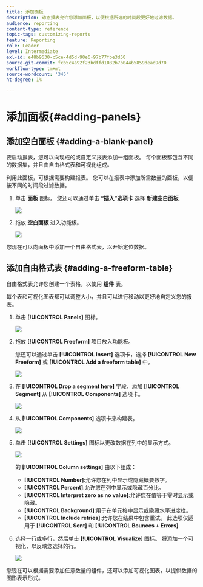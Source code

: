 ```yaml
---
title: 添加面板
description: 动态报表允许您添加面板，以便根据所选的时间段更好地过滤数据。
audience: reporting
content-type: reference
topic-tags: customizing-reports
feature: Reporting
role: Leader
level: Intermediate
exl-id: e48b9630-c5ce-4d5d-90e6-97b77fbe3d50
source-git-commit: fcb5c4a92f23bdffd1082b7b044b5859dead9d70
workflow-type: tm+mt
source-wordcount: '345'
ht-degree: 1%

---
```


# 添加面板{#adding-panels}

## 添加空白面板 {#adding-a-blank-panel}

要启动报表，您可以向现成的或自定义报表添加一组面板。 每个面板都包含不同的数据集，并且由自由格式表和可视化组成。

利用此面板，可根据需要构建报表。 您可以在报表中添加所需数量的面板，以便按不同的时间段过滤数据。

1. 单击 **面板** 图标。 您还可以通过单击 **“插入”选项卡** 选择 **新建空白面板**.

   ![](assets/dynamic_report_panel_1.png)

1. 拖放 **空白面板** 进入功能板。

   ![](assets/dynamic_report_panel.png)

您现在可以向面板中添加一个自由格式表，以开始定位数据。

## 添加自由格式表 {#adding-a-freeform-table}

自由格式表允许您创建一个表格，以使用 **组件** 表。

每个表和可视化图表都可以调整大小，并且可以进行移动以更好地自定义您的报表。

1. 单击 **[!UICONTROL Panels]** 图标。

   ![](assets/dynamic_report_panel_1.png)

1. 拖放 **[!UICONTROL Freeform]** 项目放入功能板。

   您还可以通过单击 **[!UICONTROL Insert]** 选项卡，选择 **[!UICONTROL New Freeform]** 或 **[!UICONTROL Add a freeform table]** 中。

   ![](assets/dynamic_report_panel_2.png)

1. 在 **[!UICONTROL Drop a segment here]** 字段，添加 **[!UICONTROL Segment]** 从 **[!UICONTROL Components]** 选项卡。

   ![](assets/dynamic_report_panel_3.png)

1. 从 **[!UICONTROL Components]** 选项卡来构建表。

   ![](assets/dynamic_report_freeform_3.png)

1. 单击 **[!UICONTROL Settings]** 图标以更改数据在列中的显示方式。

   ![](assets/dynamic_report_freeform_4.png)

   的 **[!UICONTROL Column settings]** 由以下组成：

   * **[!UICONTROL Number]**:允许您在列中显示或隐藏概要数字。
   * **[!UICONTROL Percent]**:允许您在列中显示或隐藏百分比。
   * **[!UICONTROL Interpret zero as no value]**:允许您在值等于零时显示或隐藏。
   * **[!UICONTROL Background]**:用于在单元格中显示或隐藏水平进度栏。
   * **[!UICONTROL Include retries]**:允许您在结果中包含重试。 此选项仅适用于 **[!UICONTROL Sent]** 和 **[!UICONTROL Bounces + Errors]**.

1. 选择一行或多行，然后单击 **[!UICONTROL Visualize]** 图标。 将添加一个可视化，以反映您选择的行。

   ![](assets/dynamic_report_freeform_5.png)

您现在可以根据需要添加任意数量的组件，还可以添加可视化图表，以提供数据的图形表示形式。

